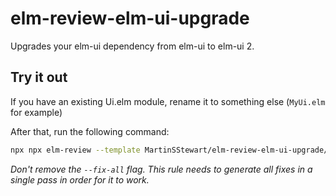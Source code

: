 # elm-review-elm-ui-upgrade

Upgrades your elm-ui dependency from elm-ui to elm-ui 2.

## Try it out

If you have an existing Ui.elm module, rename it to something else (`MyUi.elm` for example)

After that, run the following command:
```bash
npx npx elm-review --template MartinSStewart/elm-review-elm-ui-upgrade/preview --fix-all
```
*Don't remove the `--fix-all` flag. This rule needs to generate all fixes in a single pass in order for it to work.*